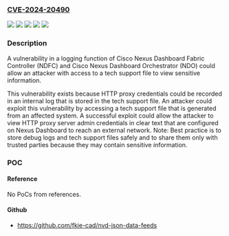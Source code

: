### [CVE-2024-20490](https://cve.mitre.org/cgi-bin/cvename.cgi?name=CVE-2024-20490)
![](https://img.shields.io/static/v1?label=Product&message=Cisco%20Data%20Center%20Network%20Manager&color=blue)
![](https://img.shields.io/static/v1?label=Product&message=Cisco%20Nexus%20Dashboard%20Orchestrator&color=blue)
![](https://img.shields.io/static/v1?label=Version&message=%3D%201.0(1i)%20&color=brighgreen)
![](https://img.shields.io/static/v1?label=Version&message=%3D%2012.1.1e%20&color=brighgreen)
![](https://img.shields.io/static/v1?label=Vulnerability&message=Exposure%20of%20Sensitive%20Information%20to%20an%20Unauthorized%20Actor&color=brighgreen)

### Description

A vulnerability in a logging function of Cisco Nexus Dashboard Fabric Controller (NDFC) and Cisco Nexus Dashboard Orchestrator (NDO) could allow an attacker with access to a tech support file to view sensitive information.This vulnerability exists because HTTP proxy credentials could be recorded in an internal log that is stored in the tech support file. An attacker could exploit this vulnerability by accessing a tech support file that is generated from an affected system. A successful exploit could allow the attacker to view HTTP proxy server admin credentials in clear text that are configured on Nexus Dashboard to reach an external network.Note: Best practice is to store debug logs and tech support files safely and to share them only with trusted parties because they may contain sensitive information.

### POC

#### Reference
No PoCs from references.

#### Github
- https://github.com/fkie-cad/nvd-json-data-feeds

